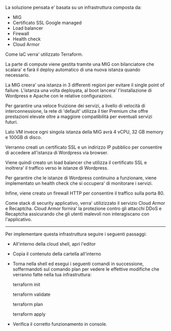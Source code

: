 La soluzione pensata e' basata su un infrastruttura composta da:

- MIG 
- Certificato SSL Google managed  
- Load balancer
- Firewall
- Health check
- Cloud Armor

Come IaC verra' utilizzato Terraform.

La parte di compute viene gestita tramite una MIG con bilanciatore che scalara' e farà il deploy automatico di una nuova istanza quando necessario.

La MIG creera' una istanza in 3 differenti regioni per evitare il single point of failure.
L'istanza una volta deployata, al boot lancera' l'installazione di Wordpress e Apache con le relative configurazioni.

Per garantire una veloce fruizione dei servizi, a livello di velocità di interconnessione, la rete di 'default' utilizza il tier Premium che offre prestazioni elevate oltre a maggiore compatibilità per eventuali servizi futuri.

Lato VM invece ogni singola istanza della MIG avrà 4 vCPU, 32 GB memory e 100GB di disco.

Verranno creati un certificato SSL e un indirizzo IP pubblico per consentire di accedere all'istanza di Wordpress via browser. 

Viene quindi creato un load balancer che utilizza il certificato SSL e inoltrera' il traffico verso le istanze di Wordpress. 

Per garantire che le istanze di Wordpress continuino a funzionare, viene implementato un health check che si occupera' di monitorare i servizi. 

Infine, viene creato un firewall HTTP per consentire il traffico sulla porta 80. 

Come stack di security applicativo, verra' utilizizzato il servizio Cloud Armor e Recaptcha. Cloud Armor fornira' la protezione contro gli attacchi DDoS e Recaptcha assicurando che gli utenti malevoli non interagiscano con l'applicativo.

_________________________________________________________________________________________________________________________________________________________

Per implementare questa infrastruttura seguire i seguenti passaggi:

- All'interno della cloud shell, apri l'editor
- Copia il contenuto della cartella all'interno
- Torna nella shell ed esegui i seguenti comandi in successione, soffermandoti sul comando plan per vedere le effettive modifiche che verranno fatte nella tua infrastruttura:
	
	terraform init 
	
	terraform validate
	
	terraform plan
	
	terraform apply

- Verifica il corretto funzionamento in console.
